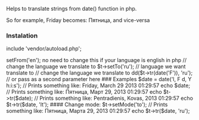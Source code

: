 Helps to translate strings from date() function in php.

So for example, Friday becomes: Пятница, and vice-versa

### Instalation
include 'vendor/autoload.php';

<?php
$t = new Huglester\Translated\Date;

// $t->setFrom('en'); no need to change this if your language is english in php

// change the language we translate to
$t->setTo('ru'); // language we want translate to

// change the language we translate to
dd($t->tr(date('F')), 'ru'); // or pass as a second  parameter here

### Examples

$date = date('l, F d, Y h:i:s');

// Prints something like: Friday, March 29 2013 01:29:57
echo $date;

// Prints something like: Пятница, Март 29, 2013 01:29:57
echo $t->tr($date);

// Prints something like: Pentradienis, Kovas, 2013 01:29:57
echo $t->tr($date, 'lt');

#### Change mode:
$t->setMode('to');

// Prints something like: Пятница, Марта 29, 2013 01:29:57
echo $t->tr($date, 'ru');